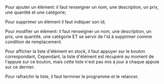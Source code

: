 Pour ajouter un élément:
il faut renseigner un nom, une description, un prix, une quantité et une catégorie;

Pour supprimer un élément il faut indiquer son id;

Pour modifier un élément:
il faut renseigner un nom, une description, un prix, une quantité, une catégorie
ET se servir de l'id à supprimer comme condition de remplacement.

Pour afficher la liste d'élément en stock, il faut appuyer sur le bouton correspondant,
Cependant, la liste d'élément est récupéré au moment de l'appuie sur ce bouton,
mais cette liste n'est pas mis à jour à chaque appuie sur ce dernier.

Pour rafraichir la liste, il faut terminer le programme et le relancer.